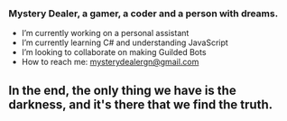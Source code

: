 ### Mystery Dealer, a gamer, a coder and a person with dreams.

-  I’m currently working on a personal assistant
-  I’m currently learning C# and understanding JavaScript
-  I’m looking to collaborate on making Guilded Bots
-  How to reach me: mysterydealergn@gmail.com
## In the end, the only thing we have is the darkness, and it's there that we find the truth.
